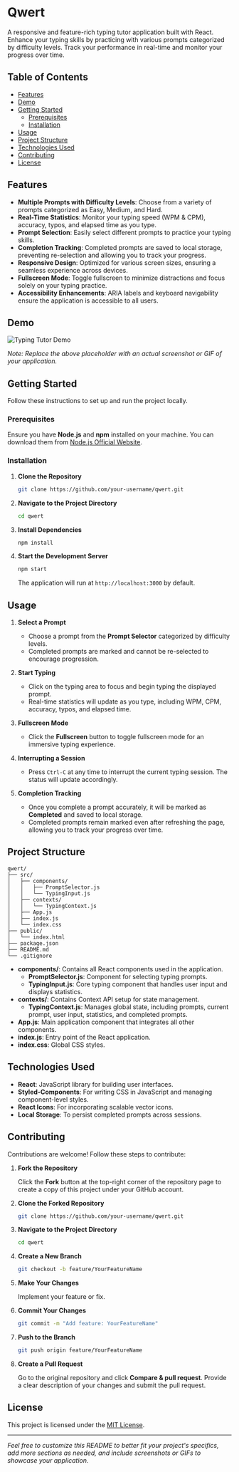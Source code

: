 # Qwert

A responsive and feature-rich typing tutor application built with React. Enhance your typing skills by practicing with various prompts categorized by difficulty levels. Track your performance in real-time and monitor your progress over time.

## Table of Contents

- [Features](#features)
- [Demo](#demo)
- [Getting Started](#getting-started)
  - [Prerequisites](#prerequisites)
  - [Installation](#installation)
- [Usage](#usage)
- [Project Structure](#project-structure)
- [Technologies Used](#technologies-used)
- [Contributing](#contributing)
- [License](#license)

## Features

- **Multiple Prompts with Difficulty Levels**: Choose from a variety of prompts categorized as Easy, Medium, and Hard.
- **Real-Time Statistics**: Monitor your typing speed (WPM & CPM), accuracy, typos, and elapsed time as you type.
- **Prompt Selection**: Easily select different prompts to practice your typing skills.
- **Completion Tracking**: Completed prompts are saved to local storage, preventing re-selection and allowing you to track your progress.
- **Responsive Design**: Optimized for various screen sizes, ensuring a seamless experience across devices.
- **Fullscreen Mode**: Toggle fullscreen to minimize distractions and focus solely on your typing practice.
- **Accessibility Enhancements**: ARIA labels and keyboard navigability ensure the application is accessible to all users.

## Demo

![Typing Tutor Demo](./screenshots/demo.gif)

*Note: Replace the above placeholder with an actual screenshot or GIF of your application.*

## Getting Started

Follow these instructions to set up and run the project locally.

### Prerequisites

Ensure you have **Node.js** and **npm** installed on your machine. You can download them from [Node.js Official Website](https://nodejs.org/).

### Installation

1. **Clone the Repository**

   ```bash
   git clone https://github.com/your-username/qwert.git
   ```

2. **Navigate to the Project Directory**

   ```bash
   cd qwert
   ```

3. **Install Dependencies**

   ```bash
   npm install
   ```

4. **Start the Development Server**

   ```bash
   npm start
   ```

   The application will run at `http://localhost:3000` by default.

## Usage

1. **Select a Prompt**

   - Choose a prompt from the **Prompt Selector** categorized by difficulty levels.
   - Completed prompts are marked and cannot be re-selected to encourage progression.

2. **Start Typing**

   - Click on the typing area to focus and begin typing the displayed prompt.
   - Real-time statistics will update as you type, including WPM, CPM, accuracy, typos, and elapsed time.

3. **Fullscreen Mode**

   - Click the **Fullscreen** button to toggle fullscreen mode for an immersive typing experience.

4. **Interrupting a Session**

   - Press `Ctrl-C` at any time to interrupt the current typing session. The status will update accordingly.

5. **Completion Tracking**

   - Once you complete a prompt accurately, it will be marked as **Completed** and saved to local storage.
   - Completed prompts remain marked even after refreshing the page, allowing you to track your progress over time.

## Project Structure

```
qwert/
├── src/
│   ├── components/
│   │   ├── PromptSelector.js
│   │   └── TypingInput.js
│   ├── contexts/
│   │   └── TypingContext.js
│   ├── App.js
│   ├── index.js
│   └── index.css
├── public/
│   └── index.html
├── package.json
├── README.md
└── .gitignore
```

- **components/**: Contains all React components used in the application.
  - **PromptSelector.js**: Component for selecting typing prompts.
  - **TypingInput.js**: Core typing component that handles user input and displays statistics.
- **contexts/**: Contains Context API setup for state management.
  - **TypingContext.js**: Manages global state, including prompts, current prompt, user input, statistics, and completed prompts.
- **App.js**: Main application component that integrates all other components.
- **index.js**: Entry point of the React application.
- **index.css**: Global CSS styles.

## Technologies Used

- **React**: JavaScript library for building user interfaces.
- **Styled-Components**: For writing CSS in JavaScript and managing component-level styles.
- **React Icons**: For incorporating scalable vector icons.
- **Local Storage**: To persist completed prompts across sessions.

## Contributing

Contributions are welcome! Follow these steps to contribute:

1. **Fork the Repository**

   Click the **Fork** button at the top-right corner of the repository page to create a copy of this project under your GitHub account.

2. **Clone the Forked Repository**

   ```bash
   git clone https://github.com/your-username/qwert.git
   ```

3. **Navigate to the Project Directory**

   ```bash
   cd qwert
   ```

4. **Create a New Branch**

   ```bash
   git checkout -b feature/YourFeatureName
   ```

5. **Make Your Changes**

   Implement your feature or fix.

6. **Commit Your Changes**

   ```bash
   git commit -m "Add feature: YourFeatureName"
   ```

7. **Push to the Branch**

   ```bash
   git push origin feature/YourFeatureName
   ```

8. **Create a Pull Request**

   Go to the original repository and click **Compare & pull request**. Provide a clear description of your changes and submit the pull request.

## License

This project is licensed under the [MIT License](./LICENSE).

---

*Feel free to customize this README to better fit your project's specifics, add more sections as needed, and include screenshots or GIFs to showcase your application.*